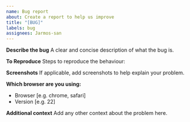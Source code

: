 ```yaml
---
name: Bug report
about: Create a report to help us improve
title: "[BUG]"
labels: bug
assignees: Jarmos-san
---
```


**Describe the bug**
A clear and concise description of what the bug is.

**To Reproduce**
Steps to reproduce the behaviour:

**Screenshots**
If applicable, add screenshots to help explain your problem.

**Which browser are you using:**

- Browser [e.g. chrome, safari]
- Version [e.g. 22]

**Additional context**
Add any other context about the problem here.
